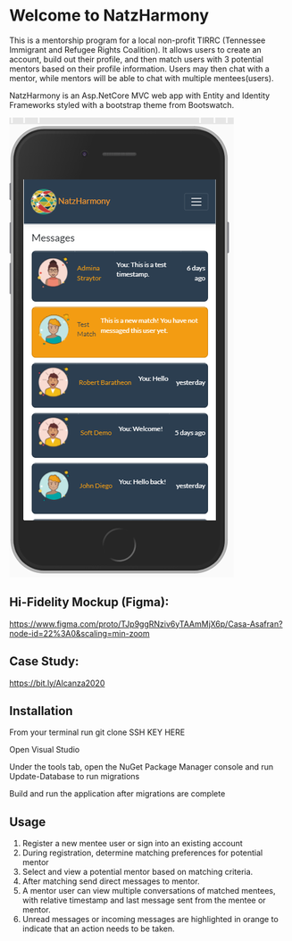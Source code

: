 # Welcome to NatzHarmony

This is a mentorship program for a local non-profit TIRRC (Tennessee Immigrant and Refugee Rights Coalition). It allows users to create an account, build out their profile, and then match users with 3 potential mentors based on their profile information. Users may then chat with a mentor, while mentors will be able to chat with multiple mentees(users). 

NatzHarmony is an Asp.NetCore MVC web app with Entity and Identity Frameworks styled with a bootstrap theme from Bootswatch.

<img src="./NatzHarmonyCapstone/wwwroot/RM-images/natz1.PNG">   

## Hi-Fidelity Mockup (Figma):
https://www.figma.com/proto/TJp9ggRNziv6yTAAmMjX6p/Casa-Asafran?node-id=22%3A0&scaling=min-zoom

## Case Study:
https://bit.ly/Alcanza2020

## Installation

From your terminal run git clone SSH KEY HERE

Open Visual Studio

Under the tools tab, open the NuGet Package Manager console and run Update-Database to run migrations

Build and run the application after migrations are complete

## Usage
1. Register a new mentee user or sign into an existing account
2. During registration, determine matching preferences for potential mentor
3. Select and view a potential mentor based on matching criteria.
4. After matching send direct messages to mentor.
5. A mentor user can view multiple conversations of matched mentees, with relative timestamp and last message sent from the mentee or mentor. 
6. Unread messages or incoming messages are highlighted in orange to indicate that an action needs to be taken.
